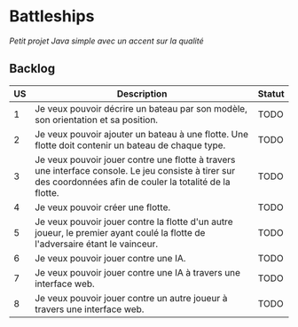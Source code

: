
# Battleships
*Petit projet Java simple avec un accent sur la qualité*

## Backlog
| US | Description | Statut |
| --------- | ---------- | ----------- |
| 1 | Je veux pouvoir décrire un bateau par son modèle, son orientation et sa position. | TODO |
| 2 | Je veux pouvoir ajouter un bateau à une flotte. Une flotte doit contenir un bateau de chaque type. | TODO |
| 3 | Je veux pouvoir jouer contre une flotte à travers une interface console. Le jeu consiste à tirer sur des coordonnées afin de couler la totalité de la flotte. | TODO |
| 4 | Je veux pouvoir créer une flotte. | TODO |
| 5 | Je veux pouvoir jouer contre la flotte d'un autre joueur, le premier ayant coulé la flotte de l'adversaire étant le vainceur. | TODO |
| 6 | Je veux pouvoir jouer contre une IA. | TODO |
| 7 | Je veux pouvoir jouer contre une IA à travers une interface web. | TODO |
| 8 | Je veux pouvoir jouer contre un autre joueur à travers une interface web. | TODO |
